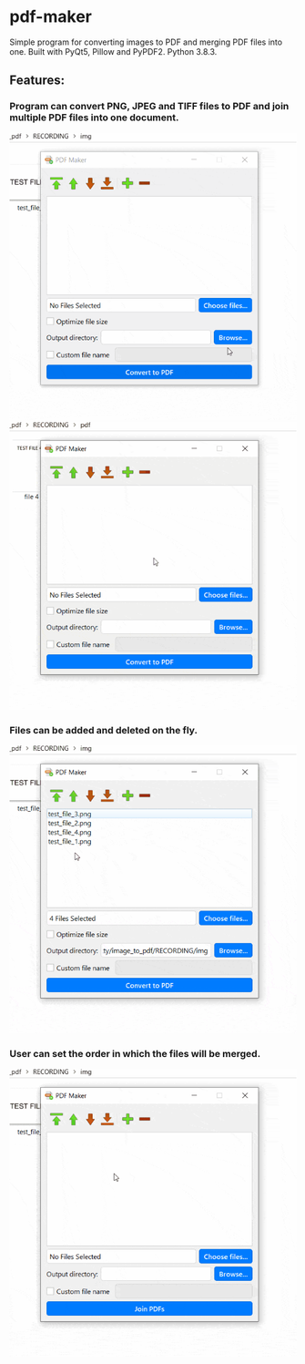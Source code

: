 # pdf-maker
Simple program for converting images to PDF and merging PDF files into one. Built with PyQt5, Pillow and PyPDF2. Python 3.8.3.

## Features:
### Program can convert PNG, JPEG and TIFF files to PDF and join multiple PDF files into one document.

<img src='gifs/img_to_pdf.gif' width=600px>

<img src='gifs/merge_pdfs.gif' width=600px>

### Files can be added and deleted on the fly.

<img src='gifs/delete_add_items.gif' width=600px>

### User can set the order in which the files will be merged.

<img src='gifs/move_items.gif' width=600px>

